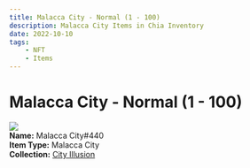 ```yaml
---
title: Malacca City - Normal (1 - 100)
description: Malacca City Items in Chia Inventory
date: 2022-10-10
tags:
    - NFT
    - Items
---
```


# Malacca City - Normal (1 - 100)
<div class="item_thumbnail">
<img loading="lazy" src="https://424ktludoxsmpghtl4vhdbrxg6nlbgdkvueccj5vvdbdj2chom.arweave.net/5riproN15MeY818qcYY3N5q_wmGqtCCEntajCNOhHc0"><br/>
<div><strong>Name:</strong> Malacca City#440</div>
<div><strong>Item Type:</strong> Malacca City</div>
<div><strong>Collection:</strong> <a href="https://www.spacescan.io/xch/nft/collection/col1lend2dcn558km4wcwta4xnkfv3xpcmlp9kyt0m909emvfxechlyqdl5ndg">City Illusion</a></div>
</div>

